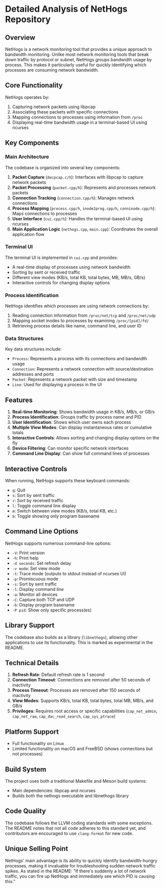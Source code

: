 # Detailed Analysis of NetHogs Repository

## Overview

NetHogs is a network monitoring tool that provides a unique approach to bandwidth monitoring. Unlike most network monitoring tools that break down traffic by protocol or subnet, NetHogs groups bandwidth usage by process. This makes it particularly useful for quickly identifying which processes are consuming network bandwidth.

## Core Functionality

NetHogs operates by:

1. Capturing network packets using libpcap
2. Associating these packets with specific connections
3. Mapping connections to processes using information from `/proc`
4. Displaying real-time bandwidth usage in a terminal-based UI using ncurses

## Key Components

### Main Architecture

The codebase is organized into several key components:

1. **Packet Capture** (`decpcap.c/h`): Interfaces with libpcap to capture network packets
2. **Packet Processing** (`packet.cpp/h`): Represents and processes network packets
3. **Connection Tracking** (`connection.cpp/h`): Manages network connections
4. **Process Mapping** (`process.cpp/h`, `inode2prog.cpp/h`, `conninode.cpp/h`): Maps connections to processes
5. **User Interface** (`cui.cpp/h`): Handles the terminal-based UI using ncurses
6. **Main Application Logic** (`nethogs.cpp`, `main.cpp`): Coordinates the overall application flow

### Terminal UI

The terminal UI is implemented in `cui.cpp` and provides:

- A real-time display of processes using network bandwidth
- Sorting by sent or received traffic
- Different view modes (KB/s, total KB, total bytes, MB, MB/s, GB/s)
- Interactive controls for changing display options

### Process Identification

NetHogs identifies which processes are using network connections by:

1. Reading connection information from `/proc/net/tcp` and `/proc/net/udp`
2. Mapping socket inodes to processes by examining `/proc/[pid]/fd/`
3. Retrieving process details like name, command line, and user ID

### Data Structures

Key data structures include:

- `Process`: Represents a process with its connections and bandwidth usage
- `Connection`: Represents a network connection with source/destination addresses and ports
- `Packet`: Represents a network packet with size and timestamp
- `Line`: Used for displaying a process in the UI

## Features

1. **Real-time Monitoring**: Shows bandwidth usage in KB/s, MB/s, or GB/s
2. **Process Identification**: Groups traffic by process name and PID
3. **User Identification**: Shows which user owns each process
4. **Multiple View Modes**: Can display instantaneous rates or cumulative totals
5. **Interactive Controls**: Allows sorting and changing display options on the fly
6. **Device Filtering**: Can monitor specific network interfaces
7. **Command Line Display**: Can show full command lines of processes

## Interactive Controls

When running, NetHogs supports these keyboard commands:
- `q`: Quit
- `s`: Sort by sent traffic
- `r`: Sort by received traffic
- `l`: Toggle command line display
- `m`: Switch between view modes (KB/s, total KB, etc.)
- `b`: Toggle showing only program basename

## Command Line Options

NetHogs supports numerous command-line options:
- `-V`: Print version
- `-h`: Print help
- `-d seconds`: Set refresh delay
- `-v mode`: Set view mode
- `-t`: Trace mode (outputs to stdout instead of ncurses UI)
- `-p`: Promiscuous mode
- `-s`: Sort by sent traffic
- `-l`: Display command line
- `-a`: Monitor all devices
- `-C`: Capture both TCP and UDP
- `-b`: Display program basename
- `-P pid`: Show only specific process(es)

## Library Support

The codebase also builds as a library (`libnethogs`), allowing other applications to use its functionality. This is marked as experimental in the README.

## Technical Details

1. **Refresh Rate**: Default refresh rate is 1 second
2. **Connection Timeout**: Connections are removed after 50 seconds of inactivity
3. **Process Timeout**: Processes are removed after 150 seconds of inactivity
4. **View Modes**: Supports KB/s, total KB, total bytes, total MB, MB/s, and GB/s
5. **Privileges**: Requires root access or specific capabilities (`cap_net_admin`, `cap_net_raw`, `cap_dac_read_search`, `cap_sys_ptrace`)

## Platform Support

- Full functionality on Linux
- Limited functionality on macOS and FreeBSD (shows connections but not processes)

## Build System

The project uses both a traditional Makefile and Meson build systems:
- Main dependencies: libpcap and ncurses
- Builds both the nethogs executable and libnethogs library

## Code Quality

The codebase follows the LLVM coding standards with some exceptions. The README notes that not all code adheres to this standard yet, and contributors are encouraged to use `clang-format` for new code.

## Unique Selling Point

NetHogs' main advantage is its ability to quickly identify bandwidth-hungry processes, making it invaluable for troubleshooting sudden network traffic spikes. As stated in the README: "If there's suddenly a lot of network traffic, you can fire up NetHogs and immediately see which PID is causing this."